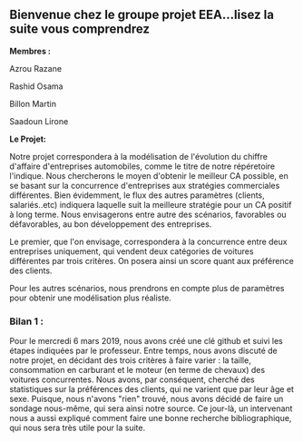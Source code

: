 ## Bienvenue chez le groupe projet EEA...lisez la suite vous comprendrez

**Membres :**

Azrou Razane

Rashid Osama

Billon Martin

Saadoun Lirone

**Le Projet:**

Notre projet correspondera à la modélisation de l'évolution du chiffre d'affaire d'entreprises automobiles, comme le titre de notre répéretoire l'indique.
Nous chercherons le moyen d'obtenir le meilleur CA possible, en se basant sur la concurrence d'entreprises aux stratégies commerciales différentes.
Bien évidemment, le flux des autres paramètres (clients, salariés..etc) indiquera laquelle suit la meilleure stratégie pour un CA positif à long terme.
Nous envisagerons entre autre des scénarios, favorables ou défavorables, au bon développement des entreprises.

Le premier, que l'on envisage, correspondera à la concurrence entre deux entreprises uniquement, qui vendent deux catégories de voitures différentes par trois critères.
On posera ainsi un score quant aux préférence des clients.

Pour les autres scénarios, nous prendrons en compte plus de paramètres pour obtenir une modélisation plus réaliste.

### Bilan 1 : 
Pour le mercredi 6 mars 2019, nous avons créé une clé github et suivi les étapes indiquées par le professeur. 
Entre temps, nous avons discuté de notre projet, en décidant des trois critères à faire varier : la taille, consommation en carburant et le moteur (en terme de chevaux) des voitures concurrentes. Nous avons, par conséquent, cherché des statistiques sur la préférences des clients, qui ne varient que par leur âge et sexe. Puisque, nous n'avons "rien" trouvé, nous avons décidé de faire un sondage nous-même, qui sera ainsi notre source.
Ce jour-là, un intervenant nous a aussi expliqué comment faire une bonne recherche bibliographique, qui nous sera très utile pour la suite.
